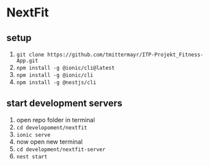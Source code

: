 # NextFit
## setup
1. ``` git clone https://github.com/tmittermayr/ITP-Projekt_Fitness-App.git ```
2. ``` npm install -g @ionic/cli@latest ```
3. ``` npm install -g @ionic/cli ```
4. ``` npm install -g @nestjs/cli ```

## start development servers
1. open repo folder in terminal
2. ``` cd developoment/nextfit ```
3. ``` ionic serve ```
4. now open new terminal 
5. ```cd development/nextfit-server ```
6. ``` nest start ```

